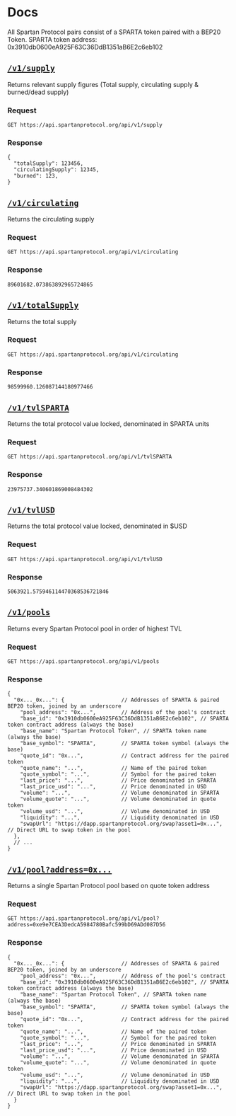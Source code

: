 # Docs

All Spartan Protocol pairs consist of a SPARTA token paired with a BEP20 Token. 
SPARTA token address: 0x3910db0600eA925F63C36DdB1351aB6E2c6eb102

## [`/v1/supply`](https://api.spartanprotocol.org/api/v1/supply)

Returns relevant supply figures (Total supply, circulating supply & burned/dead supply)

### Request

`GET https://api.spartanprotocol.org/api/v1/supply`

### Response

```json5
{
  "totalSupply": 123456,
  "circulatingSupply": 12345,
  "burned": 123,
}
```

## [`/v1/circulating`](https://api.spartanprotocol.org/api/v1/circulating)

Returns the circulating supply

### Request

`GET https://api.spartanprotocol.org/api/v1/circulating`

### Response

```json5
89601682.073863892965724865
```

## [`/v1/totalSupply`](https://api.spartanprotocol.org/api/v1/totalSupply)

Returns the total supply

### Request

`GET https://api.spartanprotocol.org/api/v1/circulating`

### Response

```json5
98599960.126087144180977466
```

## [`/v1/tvlSPARTA`](https://api.spartanprotocol.org/api/v1/tvlSPARTA)

Returns the total protocol value locked, denominated in SPARTA units

### Request

`GET https://api.spartanprotocol.org/api/v1/tvlSPARTA`

### Response

```json5
23975737.340601869008484302
```

## [`/v1/tvlUSD`](https://api.spartanprotocol.org/api/v1/tvlUSD)

Returns the total protocol value locked, denominated in $USD

### Request

`GET https://api.spartanprotocol.org/api/v1/tvlUSD`

### Response

```json5
5063921.575946114470368536721846
```

## [`/v1/pools`](https://api.spartanprotocol.org/api/v1/pools)

Returns every Spartan Protocol pool in order of highest TVL

### Request

`GET https://api.spartanprotocol.org/api/v1/pools`

### Response

```json5
{
  "0x..._0x...": {                  // Addresses of SPARTA & paired BEP20 token, joined by an underscore
    "pool_address": "0x...",        // Address of the pool's contract
    "base_id": "0x3910db0600eA925F63C36DdB1351aB6E2c6eb102", // SPARTA token contract address (always the base)
    "base_name": "Spartan Protocol Token", // SPARTA token name (always the base)
    "base_symbol": "SPARTA",        // SPARTA token symbol (always the base)
    "quote_id": "0x...",            // Contract address for the paired token
    "quote_name": "...",            // Name of the paired token
    "quote_symbol": "...",          // Symbol for the paired token
    "last_price": "...",            // Price denominated in SPARTA  
    "last_price_usd": "...",        // Price denominated in USD
    "volume": "...",                // Volume denominated in SPARTA
    "volume_quote": "...",          // Volume denominated in quote token
    "volume_usd": "...",            // Volume denominated in USD
    "liquidity": "...",             // Liquidity denominated in USD
    "swapUrl": "https://dapp.spartanprotocol.org/swap?asset1=0x...", // Direct URL to swap token in the pool
  },
  // ...
}
```

## [`/v1/pool?address=0x...`](https://api.spartanprotocol.org/api/v1/pool?address=0xe9e7CEA3DedcA5984780Bafc599bD69ADd087D56)

Returns a single Spartan Protocol pool based on quote token address

### Request

`GET https://api.spartanprotocol.org/api/v1/pool?address=0xe9e7CEA3DedcA5984780Bafc599bD69ADd087D56`

### Response

```json5
{
  "0x..._0x...": {                  // Addresses of SPARTA & paired BEP20 token, joined by an underscore
    "pool_address": "0x...",        // Address of the pool's contract
    "base_id": "0x3910db0600eA925F63C36DdB1351aB6E2c6eb102", // SPARTA token contract address (always the base)
    "base_name": "Spartan Protocol Token", // SPARTA token name (always the base)
    "base_symbol": "SPARTA",        // SPARTA token symbol (always the base)
    "quote_id": "0x...",            // Contract address for the paired token
    "quote_name": "...",            // Name of the paired token
    "quote_symbol": "...",          // Symbol for the paired token
    "last_price": "...",            // Price denominated in SPARTA  
    "last_price_usd": "...",        // Price denominated in USD
    "volume": "...",                // Volume denominated in SPARTA
    "volume_quote": "...",          // Volume denominated in quote token
    "volume_usd": "...",            // Volume denominated in USD
    "liquidity": "...",             // Liquidity denominated in USD
    "swapUrl": "https://dapp.spartanprotocol.org/swap?asset1=0x...", // Direct URL to swap token in the pool
  }
}
```
